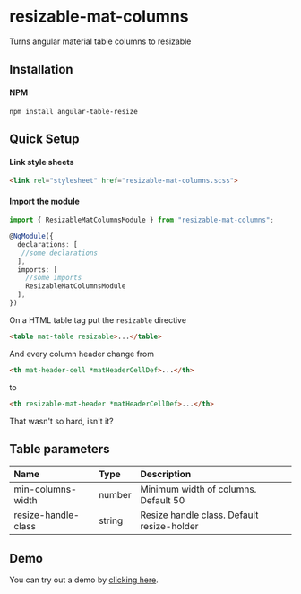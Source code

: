 # resizable-mat-columns
Turns angular material table columns to resizable

## Installation
#### NPM
```
npm install angular-table-resize
```

## Quick Setup
#### Link style sheets
```html
<link rel="stylesheet" href="resizable-mat-columns.scss">
```

#### Import the module
```ts
import { ResizableMatColumnsModule } from "resizable-mat-columns";

@NgModule({
  declarations: [
   //some declarations
  ],
  imports: [
    //some imports
    ResizableMatColumnsModule
  ],
})
```

On a HTML table tag put the `resizable` directive
```html
<table mat-table resizable>...</table>
```

And every column header change from
```html
<th mat-header-cell *matHeaderCellDef>...</th>
```
to
```html
<th resizable-mat-header *matHeaderCellDef>...</th>
```

That wasn't so hard, isn't it?

## Table parameters
| Name                | Type   | Description                                |
|:--------------------|:-------|:-------------------------------------------|
| min-columns-width   | number | Minimum width of columns. Default 50       |
| resize-handle-class | string | Resize handle class. Default resize-holder |

## Demo
You can try out a demo by [clicking here](https://yan-libs.github.io/resizable-mat-columns/).
